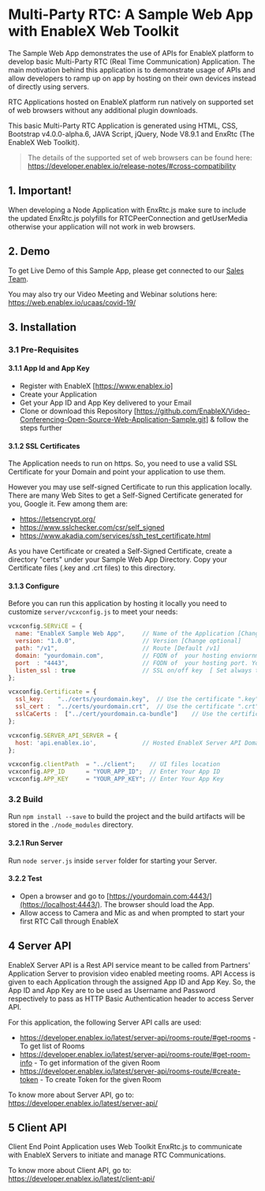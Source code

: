 # Multi-Party RTC: A Sample Web App with EnableX Web Toolkit

The Sample Web App demonstrates the use of APIs for EnableX platform to develop basic Multi-Party RTC (Real Time Communication) Application. The main motivation behind this application is to demonstrate usage of APIs and allow developers to ramp up on app by hosting on their own devices instead of directly using servers.

RTC Applications hosted on EnableX platform run natively on supported set of web browsers without any additional plugin downloads. 

This basic Multi-Party RTC Application is generated using HTML, CSS, Bootstrap v4.0.0-alpha.6, JAVA Script, jQuery, Node V8.9.1 and EnxRtc (The EnableX Web Toolkit). 

>The details of the supported set of web browsers can be found here:
https://developer.enablex.io/release-notes/#cross-compatibility



## 1. Important!

When developing a Node Application with EnxRtc.js make sure to include the updated EnxRtc.js polyfills for RTCPeerConnection and getUserMedia otherwise your application will not work in web browsers.



## 2. Demo

To get Live Demo of this Sample App, please get connected to our [Sales Team](mailto:sales@enablex.io).

You may also try our Video Meeting and Webinar solutions here: https://web.enablex.io/ucaas/covid-19/



## 3. Installation


### 3.1 Pre-Requisites

#### 3.1.1 App Id and App Key 

* Register with EnableX [https://www.enablex.io] 
* Create your Application
* Get your App ID and App Key delivered to your Email
* Clone or download this Repository [https://github.com/EnableX/Video-Conferencing-Open-Source-Web-Application-Sample.git] & follow the steps further 


#### 3.1.2 SSL Certificates

The Application needs to run on https. So, you need to use a valid SSL Certificate for your Domain and point your application to use them. 

However you may use self-signed Certificate to run this application locally. There are many Web Sites to get a Self-Signed Certificate generated for you, Google it. Few among them are:

* https://letsencrypt.org/
* https://www.sslchecker.com/csr/self_signed
* https://www.akadia.com/services/ssh_test_certificate.html  

As you have Certificate or created a Self-Signed Certificate, create a directory "certs" under your Sample Web App Directory. Copy your Certificate files (.key and .crt files)  to this directory. 


#### 3.1.3 Configure

Before you can run this application by hosting it locally you need to customize `server/vcxconfig.js` to meet your needs:
```javascript 
vcxconfig.SERViCE = {
  name: "EnableX Sample Web App",     // Name of the Application [Change optional]
  version: "1.0.0",                   // Version [Change optional]
  path: "/v1",                        // Route [Default /v1]
  domain: "yourdomain.com",           // FQDN of  your hosting enviornment
  port  : "4443",                     // FQDN of  your hosting port. You need sudo permission if you want to use standard 443
  listen_ssl : true                   // SSL on/off key  [ Set always to "true" ]
};

vcxconfig.Certificate = {
  ssl_key:    "../certs/yourdomain.key",  // Use the certificate ".key" [self signed or registered]
  ssl_cert :  "../certs/yourdomain.crt",  // Use the certificate ".crt" [self signed or registered]
  sslCaCerts :  ["../cert/yourdomain.ca-bundle"]    // Use the certificate CA[chain] [self signed or registered]
};

vcxconfig.SERVER_API_SERVER = {
  host: 'api.enablex.io',             // Hosted EnableX Server API Domain Name
};

vcxconfig.clientPath  = "../client";    // UI files location
vcxconfig.APP_ID      = "YOUR_APP_ID";  // Enter Your App ID
vcxconfig.APP_KEY     = "YOUR_APP_KEY"; // Enter Your App Key
```

### 3.2 Build

Run `npm install --save` to build the project and the build artifacts will be stored in the `./node_modules` directory.


#### 3.2.1 Run Server

Run `node server.js` inside `server` folder for starting your Server. 


#### 3.2.2 Test 

* Open a browser and go to [https://yourdomain.com:4443/](https://localhost:4443/). The browser should load the App. 
* Allow access to Camera and Mic as and when prompted to start your first RTC Call through EnableX



## 4 Server API

EnableX Server API is a Rest API service meant to be called from Partners' Application Server to provision video enabled 
meeting rooms. API Access is given to each Application through the assigned App ID and App Key. So, the App ID and App Key 
are to be used as Username and Password respectively to pass as HTTP Basic Authentication header to access Server API.
 
For this application, the following Server API calls are used: 
* https://developer.enablex.io/latest/server-api/rooms-route/#get-rooms - To get list of Rooms
* https://developer.enablex.io/latest/server-api/rooms-route/#get-room-info - To get information of the given Room
* https://developer.enablex.io/latest/server-api/rooms-route/#create-token - To create Token for the given Room

To know more about Server API, go to:
https://developer.enablex.io/latest/server-api/



## 5 Client API

Client End Point Application uses Web Toolkit EnxRtc.js to communicate with EnableX Servers to initiate and manage RTC Communications.  

To know more about Client API, go to:
https://developer.enablex.io/latest/client-api/

